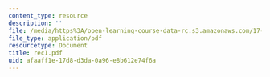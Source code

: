 ```yaml
---
content_type: resource
description: ''
file: /media/https%3A/open-learning-course-data-rc.s3.amazonaws.com/17-872-quantitative-research-in-political-science-and-public-policy-spring-2004/afaaff1e17d8d3da0a96e8b612e74f6a_rec1.pdf
file_type: application/pdf
resourcetype: Document
title: rec1.pdf
uid: afaaff1e-17d8-d3da-0a96-e8b612e74f6a
---
```


